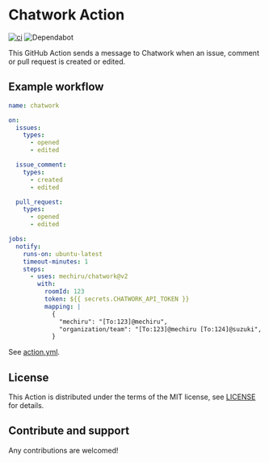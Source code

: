 # Chatwork Action

[![ci](https://github.com/mechiru/chatwork/workflows/ci/badge.svg)](https://github.com/mechiru/chatwork/actions?query=workflow:ci)
![Dependabot](https://api.dependabot.com/badges/status?host=github&repo=mechiru/chatwork)

This GitHub Action sends a message to Chatwork when an issue, comment or pull request is created or edited.

## Example workflow

```yaml
name: chatwork

on:
  issues:
    types:
      - opened
      - edited

  issue_comment:
    types:
      - created
      - edited

  pull_request:
    types:
      - opened
      - edited

jobs:
  notify:
    runs-on: ubuntu-latest
    timeout-minutes: 1
    steps:
      - uses: mechiru/chatwork@v2
        with:
          roomId: 123
          token: ${{ secrets.CHATWORK_API_TOKEN }}
          mapping: |
            {
              "mechiru": "[To:123]@mechiru",
              "organization/team": "[To:123]@mechiru [To:124]@suzuki",
            }
```

See [action.yml](./action.yml).

## License

This Action is distributed under the terms of the MIT license, see [LICENSE](./LICENSE) for details.

## Contribute and support

Any contributions are welcomed!
